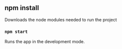 ## npm install

Downloads the node modules needed to run the project

### `npm start`

Runs the app in the development mode.
